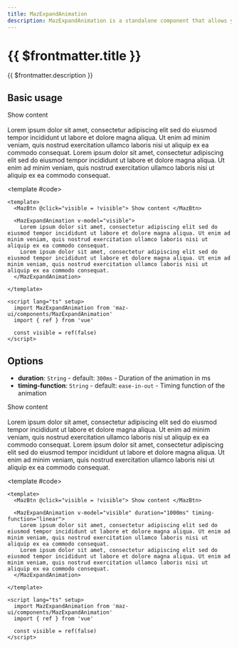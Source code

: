 ```yaml
---
title: MazExpandAnimation
description: MazExpandAnimation is a standalone component that allows you to animate the height of a block element
---
```


# {{ $frontmatter.title }}

{{ $frontmatter.description }}

<!--@include: ./../.vitepress/mixins/getting-started.md-->

## Basic usage

<ComponentDemo>
  <MazBtn @click="visible = !visible"> Show content </MazBtn>

  <br />
  <br />

  <MazExpandAnimation v-model="visible">
    Lorem ipsum dolor sit amet, consectetur adipiscing elit sed do eiusmod tempor incididunt ut labore et dolore magna aliqua. Ut enim ad minim veniam, quis nostrud exercitation ullamco laboris nisi ut aliquip ex ea commodo consequat.
    Lorem ipsum dolor sit amet, consectetur adipiscing elit sed do eiusmod tempor incididunt ut labore et dolore magna aliqua. Ut enim ad minim veniam, quis nostrud exercitation ullamco laboris nisi ut aliquip ex ea commodo consequat.
  </MazExpandAnimation>

  <template #code>

  ```vue
  <template>
    <MazBtn @click="visible = !visible"> Show content </MazBtn>

    <MazExpandAnimation v-model="visible">
      Lorem ipsum dolor sit amet, consectetur adipiscing elit sed do eiusmod tempor incididunt ut labore et dolore magna aliqua. Ut enim ad minim veniam, quis nostrud exercitation ullamco laboris nisi ut aliquip ex ea commodo consequat.
      Lorem ipsum dolor sit amet, consectetur adipiscing elit sed do eiusmod tempor incididunt ut labore et dolore magna aliqua. Ut enim ad minim veniam, quis nostrud exercitation ullamco laboris nisi ut aliquip ex ea commodo consequat.
    </MazExpandAnimation>

  </template>

  <script lang="ts" setup>
    import MazExpandAnimation from 'maz-ui/components/MazExpandAnimation'
    import { ref } from 'vue'

    const visible = ref(false)
  </script>
  ```

  </template>
</ComponentDemo>

## Options

- **duration**: `String` - default: `300ms` - Duration of the animation in ms
- **timing-function**: `String` - default: `ease-in-out` - Timing function of the animation

<ComponentDemo>
  <MazBtn @click="visible2 = !visible2"> Show content </MazBtn>

  <br />
  <br />

  <MazExpandAnimation v-model="visible2" duration="1000ms" timing-function="linear">
    Lorem ipsum dolor sit amet, consectetur adipiscing elit sed do eiusmod tempor incididunt ut labore et dolore magna aliqua. Ut enim ad minim veniam, quis nostrud exercitation ullamco laboris nisi ut aliquip ex ea commodo consequat.
    Lorem ipsum dolor sit amet, consectetur adipiscing elit sed do eiusmod tempor incididunt ut labore et dolore magna aliqua. Ut enim ad minim veniam, quis nostrud exercitation ullamco laboris nisi ut aliquip ex ea commodo consequat.
  </MazExpandAnimation>

  <template #code>

  ```vue
  <template>
    <MazBtn @click="visible = !visible"> Show content </MazBtn>

    <MazExpandAnimation v-model="visible" duration="1000ms" timing-function="linear">
      Lorem ipsum dolor sit amet, consectetur adipiscing elit sed do eiusmod tempor incididunt ut labore et dolore magna aliqua. Ut enim ad minim veniam, quis nostrud exercitation ullamco laboris nisi ut aliquip ex ea commodo consequat.
      Lorem ipsum dolor sit amet, consectetur adipiscing elit sed do eiusmod tempor incididunt ut labore et dolore magna aliqua. Ut enim ad minim veniam, quis nostrud exercitation ullamco laboris nisi ut aliquip ex ea commodo consequat.
    </MazExpandAnimation>

  </template>

  <script lang="ts" setup>
    import MazExpandAnimation from 'maz-ui/components/MazExpandAnimation'
    import { ref } from 'vue'

    const visible = ref(false)
  </script>
  ```

  </template>
</ComponentDemo>

<script setup lang="ts">
  import { ref } from 'vue'
  const visible = ref(false)
  const visible2 = ref(false)
</script>

<!--@include: ./../.vitepress/generated-docs/maz-expand-animation.doc.md-->
